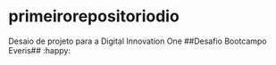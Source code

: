 # primeirorepositoriodio
Desaio de projeto para a Digital Innovation One
##Desafio Bootcampo Everis## :happy:
